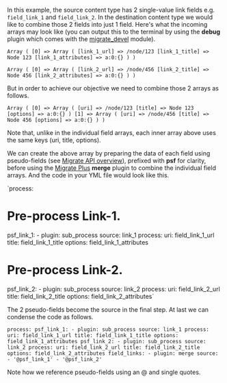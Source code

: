 In this example, the source content type has 2 single-value link fields e.g. `field_link_1` and `field_link_2`. In the destination content type we would like to combine those 2 fields into just 1 field. Here's what the incoming arrays may look like (you can output this to the terminal by using the **debug** plugin which comes with the [migrate\_devel](https://www.drupal.org/project/migrate%5Fdevel) module).

`Array (
    [0] => Array
        (
            [link_1_url] => /node/123
            [link_1_title] => Node 123
            [link_1_attributes] => a:0:{}
        )
)`

`Array (
    [0] => Array
        (
            [link_2_url] => /node/456
            [link_2_title] => Node 456
            [link_2_attributes] => a:0:{}
        )
)`

But in order to achieve our objective we need to combine those 2 arrays as follows.

`Array (
    [0] => Array
        (
            [uri] => /node/123
            [title] => Node 123
            [options] => a:0:{}
        )
    [1] => Array
        (
            [uri] => /node/456
            [title] => Node 456
            [options] => a:0:{}
        )
)`

Note that, unlike in the individual field arrays, each inner array above uses the same keys (uri, title, options).

We can create the above array by preparing the data of each field using pseudo-fields (see [Migrate API overview](https://www.drupal.org/docs/drupal-apis/migrate-api/migrate-api-overview#s-glossary)), prefixed with **psf** for clarity, before using the [Migrate Plus](https://www.drupal.org/docs/8/api/migrate-api/migrate-process-plugins/list-of-process-plugins-provided-by-migrate-plus) **merge** plugin to combine the individual field arrays. And the code in your YML file would look like this.

`process:
  # Pre-process Link-1.
  psf_link_1:
    - plugin: sub_process
      source: link_1
      process:
        uri: field_link_1_url
        title: field_link_1_title
        options: field_link_1_attributes

  # Pre-process Link-2.
  psf_link_2:
    - plugin: sub_process
      source: link_2
      process:
        uri: field_link_2_url
        title: field_link_2_title
        options: field_link_2_attributes`

The 2 pseudo-fields become the source in the final step. At last we can condense the code as follows.

`process:
  psf_link_1:
    - plugin: sub_process
      source: link_1
      process:
        uri: field_link_1_url
        title: field_link_1_title
        options: field_link_1_attributes
  psf_link_2:
    - plugin: sub_process
      source: link_2
      process:
        uri: field_link_2_url
        title: field_link_2_title
        options: field_link_2_attributes
  field_links:
    - plugin: merge
      source:
        - '@psf_link_1'
        - '@psf_link_2'`

Note how we reference pseudo-fields using an @ and single quotes.